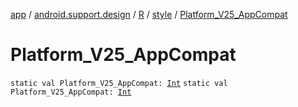 [app](../../../index.md) / [android.support.design](../../index.md) / [R](../index.md) / [style](index.md) / [Platform_V25_AppCompat](.)

# Platform_V25_AppCompat

`static val Platform_V25_AppCompat: `[`Int`](https://kotlinlang.org/api/latest/jvm/stdlib/kotlin/-int/index.html)
`static val Platform_V25_AppCompat: `[`Int`](https://kotlinlang.org/api/latest/jvm/stdlib/kotlin/-int/index.html)